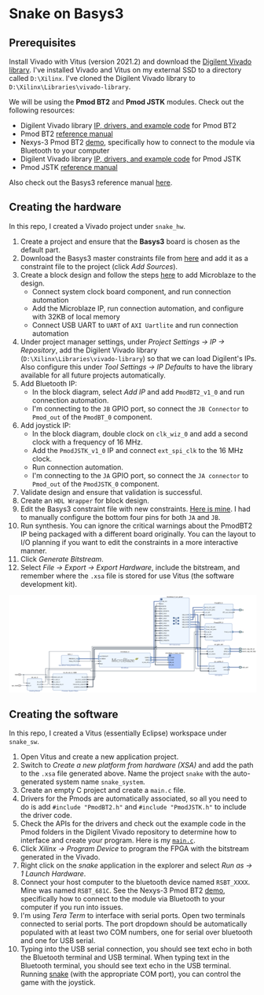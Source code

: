 # Snake on Basys3

## Prerequisites
Install Vivado with Vitus (version 2021.2) and download the [Digilent Vivado library](https://github.com/Digilent/vivado-library/). I've installed Vivado and Vitus on my external SSD to a directory called `D:\Xilinx`. I've cloned the Digilent Vivado library to `D:\Xilinx\Libraries\vivado-library`.

We will be using the __Pmod BT2__ and __Pmod JSTK__ modules. Check out the following resources:
 * Digilent Vivado library [IP, drivers, and example code](https://github.com/Digilent/vivado-library/tree/master/ip/Pmods/PmodBT2_v1_0) for Pmod BT2
 * Pmod BT2 [reference manual](https://digilent.com/reference/pmod/pmodbt2/reference-manual)
 * Nexys-3 Pmod BT2 [demo](https://digilent.com/reference/learn/programmable-logic/tutorials/nexsys-3-pmodbt2-demo/start), specifically how to connect to the module via Bluetooth to your computer
 * Digilent Vivado library [IP, drivers, and example code](https://github.com/Digilent/vivado-library/tree/master/ip/Pmods/PmodJSTK_v1_0) for Pmod JSTK
 * Pmod JSTK [reference manual](https://digilent.com/reference/pmod/pmodjstk/reference-manual)

Also check out the Basys3 reference manual [here](https://digilent.com/reference/programmable-logic/basys-3/reference-manual).

## Creating the hardware
In this repo, I created a Vivado project under `snake_hw`.
 1. Create a project and ensure that the __Basys3__ board is chosen as the default part.
 2. Download the Basys3 master constraints file from [here](https://raw.githubusercontent.com/Digilent/digilent-xdc/master/Basys-3-Master.xdc) and add it as a constraint file to the project (click _Add Sources_).
 3. Create a block design and follow the steps [here](https://digilent.com/reference/programmable-logic/guides/getting-started-with-ipi) to add Microblaze to the design.
    * Connect system clock board component, and run connection automation
    * Add the Microblaze IP, run connection automation, and configure with 32KB of local memory
    * Connect USB UART to `UART` of `AXI Uartlite` and run connection automation
 4. Under project manager settings, under _Project Settings -> IP -> Repository_, add the Digilent Vivado library (`D:\Xilinx\Libraries\vivado-library`) so that we can load Digilent's IPs. Also configure this under _Tool Settings -> IP Defaults_ to have the library available for all future projects automatically.
 5. Add Bluetooth IP:
    * In the block diagram, select _Add IP_ and add `PmodBT2_v1_0` and run connection automation.
    * I'm connecting to the `JB` GPIO port, so connect the `JB Connector` to `Pmod_out` of the `PmodBT_0` component.
 6. Add joystick IP:
    * In the block diagram, double clock on `clk_wiz_0` and add a second clock with a frequency of 16 MHz.
    * Add the `PmodJSTK_v1_0` IP and connect `ext_spi_clk` to the 16 MHz clock.
    * Run connection automation.
    * I'm connecting to the `JA` GPIO port, so connect the `JA connector` to `Pmod_out` of the `PmodJSTK_0` component.
 7. Validate design and ensure that validation is successful.
 8. Create an `HDL Wrapper` for block design.
 9. Edit the Basys3 constraint file with new constraints. [Here is mine](snake_hw/snake_hw.srcs/constrs_1/imports/Downloads/Basys3_Master.xdc). I had to manually configure the bottom four pins for both `JA` and `JB`.
 10. Run synthesis. You can ignore the critical warnings about the PmodBT2 IP being packaged with a different board originally. You can the layout to I/O planning if you want to edit the constraints in a more interactive manner.
 11. Click _Generate Bitstream_.
 12. Select _File -> Export -> Export Hardware_, include the bitstream, and remember where the `.xsa` file is stored for use Vitus (the software development kit).

![snake_block_diagram](snake_hw/design_1.png)

## Creating the software
In this repo, I created a Vitus (essentially Eclipse) workspace under `snake_sw`.
 1. Open Vitus and create a new application project.
 2. Switch to _Create a new platform from hardware (XSA)_ and add the path to the `.xsa` file generated above. Name the project `snake` with the auto-generated system name `snake_system`.
 3. Create an empty C project and create a `main.c` file.
 4. Drivers for the Pmods are automatically associated, so all you need to do is add `#include "PmodBT2.h"` and `#include "PmodJSTK.h"` to include the driver code.
 5. Check the APIs for the drivers and check out the example code in the Pmod folders in the Digilent Vivado repository to determine how to interface and create your program. Here is my [`main.c`](snake_sw/snake/src/main.c).
 6. Click _Xilinx -> Program Device_ to program the FPGA with the bitstream generated in the Vivado.
 7. Right click on the _snake_ application in the explorer and select _Run as -> 1 Launch Hardware_.
 8. Connect your host computer to the bluetooth device named `RSBT_XXXX`. Mine was named `RSBT_681C`. See the Nexys-3 Pmod BT2 [demo](https://digilent.com/reference/learn/programmable-logic/tutorials/nexsys-3-pmodbt2-demo/start), specifically how to connect to the module via Bluetooth to your computer if you run into issues.
 9. I'm using _Tera Term_ to interface with serial ports. Open two terminals connected to serial ports. The port dropdown should be automatically populated with at least two COM numbers, one for serial over bluetooth and one for USB serial.
 10. Typing into the USB serial connection, you should see text echo in both the Bluetooth terminal and USB terminal. When typing text in the Bluetooth terminal, you should see text echo in the USB terminal. Running [snake](snake_sw/pythonBluetooth.py) (with the appropriate COM port), you can control the game with the joystick.